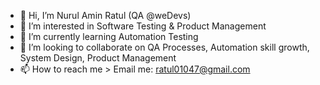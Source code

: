 - 👋 Hi, I’m Nurul Amin Ratul (QA @weDevs)
- 👀 I’m interested in Software Testing & Product Management
- 🌱 I’m currently learning Automation Testing
- 💞️ I’m looking to collaborate on QA Processes, Automation skill growth, System Design, Product Management
- 📫 How to reach me > Email me: ratul01047@gmail.com

<!---
Rat01047/Rat01047 is a ✨ special ✨ repository because its `README.md` (this file) appears on your GitHub profile.
You can click the Preview link to take a look at your changes.
--->
